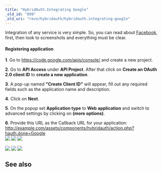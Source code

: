 ```yaml
---
title: "HybridAuth.Integrating Google"
_old_id: "899"
_old_uri: "revo/hybridauth/hybridauth.integrating-google"
---
```


Integration of any service is very simple. So, you can read about [Facebook](http://rtfm.modx.com/display/ADDON/HybridAuth.Integrating+Facebook), first, then look to screenshots and everything must be clear.

#### Registering application

**1**. Go to <https://code.google.com/apis/console/> and create a new project.

**2**. Go to **API Access** under **API Project**. After that click on **Create an OAuth 2.0 client ID** to **create a new application**.

**3**. A pop-up named **"Create Client ID"** will appear, fill out any required fields such as the application name and description.

**4**. Click on **Next**.

**5**. On the popup set **Application type** to **Web application** and switch to advanced settings by clicking on **(more options)**.

**6**. Provide this URL as the Callback URL for your application: <http://example.com/assets/components/hybridauth/action.php?hauth.done=Google>  
[![](/download/thumbnails/43417872/ha_gg1.png)](/download/attachments/43417872/ha_gg1.png) [![](/download/thumbnails/43417872/ha_gg2.png)](/download/attachments/43417872/ha_gg2.png) [![](/download/thumbnails/43417872/ha_gg3.png)](/download/attachments/43417872/ha_gg3.png)

[![](/download/thumbnails/43417872/ha_gg4.png)](/download/attachments/43417872/ha_gg4.png) [![](/download/thumbnails/43417872/ha_gg5.png)](/download/attachments/43417872/ha_gg5.png) [![](/download/thumbnails/43417872/ha_gg6.png)](/download/attachments/43417872/ha_gg6.png)

See also
--------
